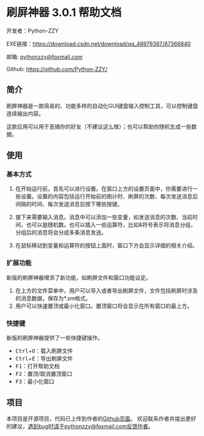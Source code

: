 # 刷屏神器 3.0.1 帮助文档
开发者：Python-ZZY

EXE链接：https://download.csdn.net/download/qq_48979387/87366840

邮箱: pythonzzy@foxmail.com

Github: https://github.com/Python-ZZY/
## 简介
刷屏神器是一款简易的、功能多样的自动化GUI键盘输入控制工具，可以控制键盘连续输出内容。

这款应用可以用于恶搞你的好友（不建议这么做）；也可以帮助你随机生成一些数据。

## 使用
### 基本方式
1. 在开始运行前，首先可以进行设置。在窗口上方的设置页面中，你需要进行一些设置。设置的内容包括运行开始前的倒计时、刷屏的次数、每次发送消息后间隔的时间、每次发送消息后按下哪些按键。

2. 接下来需要输入消息。消息中可以添加一些变量，如发送消息的次数、当前时间，也可以是随机数。也可以插入一些运算符，比如&符号表示将消息分组，分组后的消息将会分成多条消息发送。

3. 在鼠标移动到变量和运算符的按钮上面时，窗口下方会显示详细的相关介绍。

### 扩展功能
新版的刷屏神器增添了新功能，如刷屏文件和窗口功能设定。

1. 在上方的文件菜单中，用户可以导入或者导出刷屏文件，文件包括刷屏时涉及的消息数据，保存为*.sm格式。
2. 用户可以快速置顶或最小化窗口。置顶窗口将会显示在所有窗口的最上方。

### 快捷键
新版的刷屏神器提供了一些快捷键操作。
* <kbd>Ctrl</kbd>+<kbd>O</kbd>：载入刷屏文件
* <kbd>Ctrl</kbd>+<kbd>E</kbd>：导出刷屏文件
* <kbd>F1</kbd>：打开帮助文档
* <kbd>F2</kbd>：置顶/取消置顶窗口
* <kbd>F3</kbd>：最小化窗口

## 项目
本项目是开源项目，代码已上传到作者的[Github页面](https://github.com/Python-ZZY/)。
欢迎联系作者并提出更好的建议，遇到bug时请于pythonzzy@foxmail.com反馈作者。
